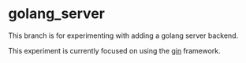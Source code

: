 # golang_server

This branch is for experimenting with adding a golang server backend.

This experiment is currently focused on using the [gin](https://github.com/gin-gonic/gin) framework.
